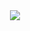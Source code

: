 <div style="display: flex; align-items: center; justify-content: center;">
  <img src="https://github-readme-stats.vercel.app/api?username=Ahmed-Omar-Ahmed&show_icons=true&theme=transparent" />
</div>

